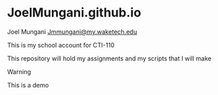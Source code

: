 # JoelMungani.github.io
Joel Mungani Jmmungani@my.waketech.edu

This is my school account for CTI-110

This repository will hold my assignments and my scripts that I will make
>[!WARNING]
>This is a demo
